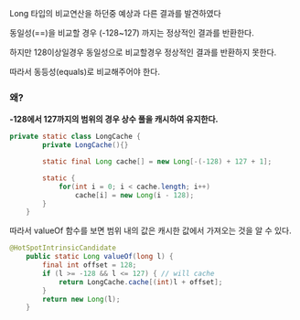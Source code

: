 Long 타입의 비교연산을 하던중 예상과 다른 결과를 발견하였다

동일성(==)을 비교할 경우 (-128~127) 까지는 정상적인 결과를 반환한다.

하지만 128이상일경우 동일성으로 비교할경우 정상적인 결과를 반환하지 못한다.

따라서 동등성(equals)로 비교해주어야 한다.

### 왜?

**-128에서 127까지의 범위의 경우 상수 풀을 캐시하여 유지한다.**

```java
private static class LongCache {
        private LongCache(){}

        static final Long cache[] = new Long[-(-128) + 127 + 1];

        static {
            for(int i = 0; i < cache.length; i++)
                cache[i] = new Long(i - 128);
        }
    }
```

따라서 valueOf 함수를 보면 범위 내의 값은 캐시한 값에서 가져오는 것을 알 수 있다.

```java
@HotSpotIntrinsicCandidate
    public static Long valueOf(long l) {
        final int offset = 128;
        if (l >= -128 && l <= 127) { // will cache
            return LongCache.cache[(int)l + offset];
        }
        return new Long(l);
    }
```